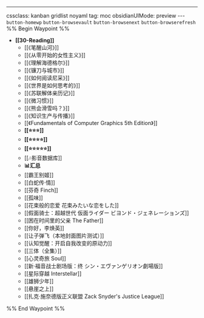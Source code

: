 ---
cssclass: kanban gridlist noyaml
tag: moc
obsidianUIMode: preview
--- `button-homewp`  `button-browsevault`  `button-browsenext` `button-browserefresh` 
%% Begin Waypoint %%
- **[[30-Reading]]**
	- [[《笔醒山河》]]
	- [[《从零开始的女性主义》]]
	- [[《理解海德格尔》]]
	- [[《镰刀与城市》]]
	- [[《如何阅读尼采》]]
	- [[《世界是如何思考的》]]
	- [[《苏联解体亲历记》]]
	- [[《微习惯》]]
	- [[《熊会滑雪吗？》]]
	- [[《知识生产与传播》]]
	- [[《Fundamentals of Computer Graphics 5th Edition》]]
	- **[[⭐️⭐️⭐️]]**
	- **[[⭐️⭐️⭐️⭐️]]**
	- **[[⭐️⭐️⭐️⭐️⭐️]]**
	- [[🎶影音数据库]]
	- **📊汇总**
	- [[霸王别姬]]
	- [[白蛇传·情]]
	- [[芬奇 Finch]]
	- [[孤味]]
	- [[花束般的恋爱 花束みたいな恋をした]]
	- [[假面骑士：超越世代 仮面ライダー ビヨンド・ジェネレーションズ]]
	- [[困在时间里的父亲 The Father]]
	- [[你好，李焕英]]
	- [[让子弹飞（本地封面图片测试）]]
	- [[认知觉醒：开启自我改变的原动力]]
	- [[三体（全集）]]
	- [[心灵奇旅 Soul]]
	- [[新·福音战士剧场版：终 シン・エヴァンゲリオン劇場版]]
	- [[星际穿越 Interstellar]]
	- [[雄狮少年]]
	- [[悬崖之上]]
	- [[扎克·施奈德版正义联盟 Zack Snyder's Justice League]]

%% End Waypoint %%